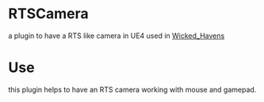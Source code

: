 # RTSCamera
a plugin to have a RTS like camera in UE4 used in [Wicked_Havens](https://github.com/MadMcCrow/Wicked_Havens) 

# Use
this plugin helps to have an RTS camera working with mouse and gamepad.

